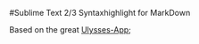 #Sublime Text 2/3 Syntaxhighlight for MarkDown

Based on the great [Ulysses-App](http://www.ulyssesapp.com/);